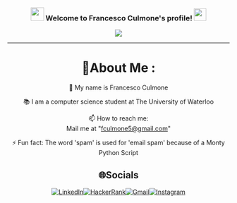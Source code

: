 <h3 align="center">
  <img src="https://camo.githubusercontent.com/5bbf8ca61ef5f92684489ace45ad6f45984fff87a621040c62b1fe31e3005ff9/687474703a2f2f692e696d6775722e636f6d2f436a34724d72532e676966" width="30">
  Welcome to Francesco Culmone's profile!
  <img src="https://media.giphy.com/media/hvRJCLFzcasrR4ia7z/giphy.gif" width="28">
</h3>
<p align="center">
  <a href="https://github.com/fculmone"><img src="https://readme-typing-svg.herokuapp.com/?center=true&lines=Hi!+Welcome+to+my+GitHub;I+am+Francesco+Culmone;CS+Student+%40+UWaterloo;Enjoy+my+Projects+%3A)"></a>
</p>

---
<div align="center">
  
# 💫About Me :
🔭 My name is Francesco Culmone
  
  📚 I am a computer science student at The University of Waterloo

  📫 How to reach me:  
  Mail me at "fculmone5@gmail.com"

⚡ Fun fact: The word 'spam' is used for 'email spam' because of a Monty Python Script


## 🌐Socials
 [![LinkedIn](https://img.shields.io/badge/LinkedIn-0077B5?style=for-the-badge&logo=linkedin&logoColor=white)](https://www.linkedin.com/in/francesco-culmone-34562823a/)[![HackerRank](https://img.shields.io/badge/-Hackerrank-2EC866?style=for-the-badge&logo=HackerRank&logoColor=white)](https://www.hackerrank.com/fculmone5)[![Gmail](https://img.shields.io/badge/Gmail-D14836?style=for-the-badge&logo=gmail&logoColor=white)](mailto:fculmone5@gmail.com)[![Instagram](https://img.shields.io/badge/Instagram-E4405F?style=for-the-badge&logo=instagram&logoColor=white)](https://www.instagram.com/francesco.culmone/)

</div>
